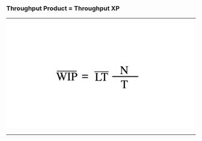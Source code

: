 <!-- .slide: data-background="resources/footer.svg" data-background-size="contain" data-background-position="bottom"  -->

### **Throughput Product = Throughput XP**

- - -

<img class="plain" src="resources/forecast-09.png" />

- - -

<aside class="notes">
  <p>
  </p>
  <p>
  </p>
</aside>
